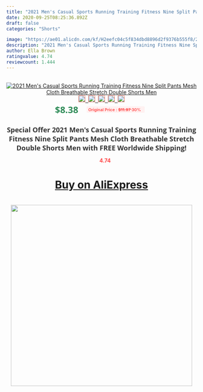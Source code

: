 ```yaml
---
title: "2021 Men's Casual Sports Running Training Fitness Nine Split Pants Mesh Cloth Breathable Stretch Double Shorts Men"
date: 2020-09-25T08:25:36.892Z
draft: false
categories: "Shorts"

image: "https://ae01.alicdn.com/kf/H2eefc04c5f834dbd8896d2f9376b555f8/2021-Men-s-Casual-Sports-Running-Training-Fitness-Nine-Split-Pants-Mesh-Cloth-Breathable-Stretch-Double.jpg"
description: "2021 Men's Casual Sports Running Training Fitness Nine Split Pants Mesh Cloth Breathable Stretch Double Shorts Men"
author: Ella Brown
ratingvalue: 4.74
reviewcount: 1.444
---
```

<br>
<div style="text-align: center;">
<a href="https://s.click.aliexpress.com/e/_A46FHj" target="_blank" rel="nofollow noopener noreferrer"><img alt="2021 Men's Casual Sports Running Training Fitness Nine Split Pants Mesh Cloth Breathable Stretch Double Shorts Men" class="magnifier-image" src="https://ae01.alicdn.com/kf/H2eefc04c5f834dbd8896d2f9376b555f8/2021-Men-s-Casual-Sports-Running-Training-Fitness-Nine-Split-Pants-Mesh-Cloth-Breathable-Stretch-Double.jpg_640x640.jpg">
<br>
<img style="border:1px solid salmon" src="https://ae01.alicdn.com/kf/H2eefc04c5f834dbd8896d2f9376b555f8/2021-Men-s-Casual-Sports-Running-Training-Fitness-Nine-Split-Pants-Mesh-Cloth-Breathable-Stretch-Double.jpg_120x120.jpg">&nbsp;&nbsp;<img style="border:1px solid salmon" src="https://ae01.alicdn.com/kf/H33ef2aa179984438bdcff9ff14a5e9c3U/2021-Men-s-Casual-Sports-Running-Training-Fitness-Nine-Split-Pants-Mesh-Cloth-Breathable-Stretch-Double.jpg_120x120.jpg">&nbsp;&nbsp;<img style="border:1px solid salmon" src="https://ae01.alicdn.com/kf/H7e76c01e5e3548f6bb2db42736374fb7n/2021-Men-s-Casual-Sports-Running-Training-Fitness-Nine-Split-Pants-Mesh-Cloth-Breathable-Stretch-Double.jpg_120x120.jpg">&nbsp;&nbsp;<img style="border:1px solid salmon" src="https://ae01.alicdn.com/kf/H8c924012d10c44249e6f8bdef86ebf88v/2021-Men-s-Casual-Sports-Running-Training-Fitness-Nine-Split-Pants-Mesh-Cloth-Breathable-Stretch-Double.jpg_120x120.jpg">&nbsp;&nbsp;<img style="border:1px solid salmon" src="https://ae01.alicdn.com/kf/Hff3a35de24b34426938e357f5064c57fY/2021-Men-s-Casual-Sports-Running-Training-Fitness-Nine-Split-Pants-Mesh-Cloth-Breathable-Stretch-Double.jpg_120x120.jpg"></a></div><br0>
<div style="text-align: center;"><span style="background-color: white; border: 0px; box-sizing: border-box; color: seagreen; display: inline-block; font-family: &quot;open sans&quot; , &quot;arial&quot; , &quot;helvetica&quot; , sans-serif , &quot;heiti&quot;; font-size: 24px; font-stretch: inherit; font-weight: 700; line-height: inherit; margin: 0px 10px 0px 0px; padding: 0px; vertical-align: middle;">$8.38 </span>
<span style="background: rgb(255 , 241 , 241); border-radius: 3px; border: 0px; box-sizing: border-box; color: #ff4747; display: inline-block; font-family: inherit; font-size: 12px; font-stretch: inherit; font-style: inherit; font-variant: inherit; font-weight: 600; line-height: inherit; margin: 0px; padding: 2px 5px; transform: scale(0.9); vertical-align: middle;">Original Price : <b style="text-decoration: line-through;">$11.97 </b> 30%&nbsp;&nbsp;</span></div>
<h1 style="color: #333333; display: inline-block; font-family: &quot;open sans&quot; , &quot;arial&quot; , &quot;helvetica&quot; , sans-serif , &quot;heiti&quot;; font-size: 18px; font-stretch: inherit; font-weight: 700; text-align: center;">Special Offer 2021 Men's Casual Sports Running Training Fitness Nine Split Pants Mesh Cloth Breathable Stretch Double Shorts Men with FREE Worldwide Shipping!</h1>
<div style="color: #ff4747; text-align: center;">
<img src="https://4.bp.blogspot.com/-M0ZcTcb-5uY/XleCXlxnR4I/AAAAAAAAAEc/OrjgMkXV1oMQFaCRZj5HQwOCBcu3w1FegCPcBGAYYCw/s1600/star.png" style="height: 15px;">&nbsp;<b>4.74</b></div>
<div class="button_cont" align="center"><a class="buynow_a" href="https://s.click.aliexpress.com/e/_A46FHj" target="_blank" rel="nofollow noopener noreferrer"><H1>Buy on AliExpress</H1></a></div><br>
<div class="separator" style="clear: both; text-align: center;">
<img src="https://lh3.googleusercontent.com/-pTy5HemUv9M/XlePHvY0dAI/AAAAAAAAAE4/0nX5iRUoIWY8eMW9Dpxeirr157OZliDIgCLcBGAsYHQ/s1600/badge.gif" width="480">
</div>
